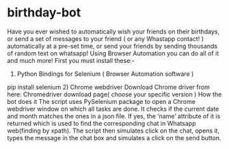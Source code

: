 # birthday-bot
Have you ever wished to automatically wish your friends on their birthdays, or send a set of messages to your friend ( or any Whastapp contact! ) automatically at a pre-set time, or send your friends by sending thousands of random text on whatsapp! Using Browser Automation you can do all of it and much more!
First you must install these:- 
1) Python Bindings for Selenium ( Browser Automation software ) 
 

pip install selenium
2) Chrome webdriver 
Download Chrome driver from here: Chromedriver download page( choose your specific version )
How the bot does it
The script uses PySelenium package to open a Chrome webdriver window on which all tasks are done. It checks if the current date and month matches the ones in a json file. If yes, the ‘name’ attribute of it is returned which is used to find the corresponding chat in Whatsapp web(finding by xpath). The script then simulates click on the chat, opens it, types the message in the chat box and simulates a click on the send button.
 
